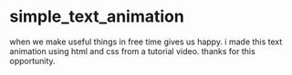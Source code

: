 # simple_text_animation
when we make useful things in free time gives us happy.
i made this text animation using html and css from a tutorial video.
thanks for this opportunity.
